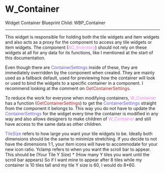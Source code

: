 # W_Container
Widget Container
Blueprint Child: WBP_Container

---

This widget is responsible for holding both the tile widgets and item widgets and also acts as a proxy for the component to access any tile widgets or item widgets.
The component (<span style="color:violet">AC_Inventory</span>) should not rely on these widgets at all for any data for its functions, like I mentioned at the start of this documentation.

Even though there are <span style="color:slateblue">ContainerSettings</span> inside of these, they are immediately overridden by the component when created. They are mainly used as a fallback default, used for previewing how the container will look or used to bind the widgets to a specific container in a component. I recommend looking at the comment on <span style="color:brown">GetContainerSettings</span>.

To reduce the work for everyone when modifying containers, <span style="color:violet">W_Container</span> has a function (<span style="color:brown">GetContainerSettings</span>) to get the <span style="color:slateblue">ContainerSettings</span> straight from the component it belongs to. This way you do not have to update the <span style="color:slateblue">ContainerSettings</span> for the widget  every time the container is modified in any way and also allows designers to make children of <span style="color:violet">W_Container</span> and still have access to the same data as other children.

<span style="color:slateblue">TileSize</span> refers to how large you want your tile widgets to be. Ideally both dimensions should be the same to minimize stretching. If you decide to not have the dimensions 1:1, your item icons will have to accommodate for your new icon ratio.
Yclamp refers to when you want the scroll bar to appear. 
This should be (Your Tile Y Size) * (How many Y tiles you want until the scroll bar appears)
So if I want mine to appear after 8 tiles while my container is 10 tiles tall and my tile Y size is 60, I would do 8*60.